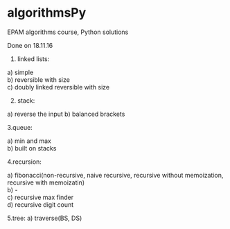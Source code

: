 # algorithmsPy
EPAM algorithms course, Python solutions

Done on 18.11.16

1. linked lists:

  a) simple  
  b) reversible with size  
  c) doubly linked reversible with size
  
2. stack:

  a) reverse the input
  b) balanced brackets
  
3.queue:

  a) min and max  
  b) built on stacks

4.recursion:

  a) fibonacci(non-recursive, naive recursive, recursive without memoization, recursive with memoizatin)  
  b) -  
  c) recursive max finder  
  d) recursive digit count
  
5.tree:
  a) traverse(BS, DS)
